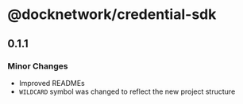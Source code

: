 # @docknetwork/credential-sdk

## 0.1.1

### Minor Changes

- Improved READMEs
- `WILDCARD` symbol was changed to reflect the new project structure

